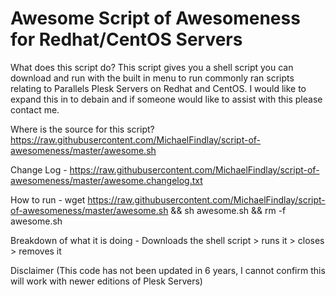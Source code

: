 Awesome Script of Awesomeness for Redhat/CentOS Servers
=====================
What does this script do?
This script gives you a shell script you can download and run with the built in menu to run commonly ran scripts relating to Parallels Plesk Servers on Redhat and CentOS. I would like to expand this in to debain and if someone would like to assist with this please contact me.

Where is the source for this script?
https://raw.githubusercontent.com/MichaelFindlay/script-of-awesomeness/master/awesome.sh

Change Log -
https://raw.githubusercontent.com/MichaelFindlay/script-of-awesomeness/master/awesome.changelog.txt

How to run -
wget https://raw.githubusercontent.com/MichaelFindlay/script-of-awesomeness/master/awesome.sh && sh awesome.sh && rm -f awesome.sh

Breakdown of what it is doing -
Downloads the shell script > runs it > closes > removes it

Disclaimer (This code has not been updated in 6 years, I cannot confirm this will work with newer editions of Plesk Servers)
